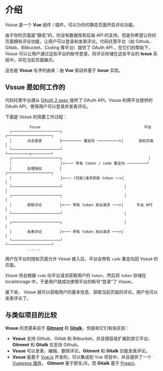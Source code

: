 # 介绍

Vssue 是一个 __Vue__ 组件 / 插件，可以为你的静态页面开启评论功能。

由于你的页面是“静态”的，你没有数据库和后端 API 的支持。但是你希望让你的页面拥有评论功能，让用户可以登录和发表评论。代码托管平台（如 Github、Gitlab、Bitbucket、Coding 等平台）提供了 OAuth API ，在它们的帮助下，Vssue 可以让用户通过这些平台的帐号登录，将评论存储在这些平台的 __Issue__ 系统中，并在当前页面展示。

这也是 __Vssue__ 名字的由来：由 __Vue__ 驱动并基于 __Issue__ 实现。

## Vssue 是如何工作的

代码托管平台遵从 [OAuth 2 spec](https://tools.ietf.org/html/rfc6749) 提供了 OAuth API。Vssue 利用平台提供的 OAuth API，使得用户可以登录并发表评论。

下面是 Vssue 的简要工作过程：

```
           Vssue                                               平台
  ┌──────────────────────┐                            ┌────────────────────┐
  │       点击登录        ├───────── 重定向 ──────────>│       授权页面      │
  └──────────────────────┘                            └──────────┬─────────┘
  ┌──────────────────────┐                                       │
  │                      │<──── 带有 token / code 重定向 ─────────┘
  │       处理授权        │                            ┌────────────────────┐
  │                      │<─── (可能)请求获取 token ──>│                    │
  └──────────────────────┘                            │                    │
  ┌──────────────────────┐                            │                    │
  │       获取评论        │<─── 带有 token 发出请求 ───>│      平台 API      │
  └──────────────────────┘                            │                    │
  ┌──────────────────────┐                            │                    │
  │       发表评论        │<─── 带有 token 发出请求 ───>│                    │
  └──────────────────────┘                            └────────────────────┘
          ......
```

用户在平台的授权页面允许 Vssue 接入后，平台会带有 `code` 重定向回 Vssue 的页面。

Vssue 将会根据 `code` 向平台请求获取用户的 `token`，然后将 `token` 存储在 localstorage 中，于是用户就成功使用平台的帐号“登录”了 Vssue。

接下来， Vssue 就可以获取用户的基本信息、获取当前页面的评论，用户也可以发表评论了。

## 与类似项目的比较

__Vssue__ 的灵感来自于 [__Gitment__](https://github.com/imsun/gitment) 和 [__Gitalk__](https://github.com/gitalk/gitalk)，但是和它们有些区别：

- __Vssue__ 支持 Github、Gitlab 和 Bitbucket，并且很容易扩展到其它平台。__Gitment__ 和 __Gitalk__ 仅支持 Github。
- __Vssue__ 可以发表、编辑、删除评论。__Gitment__ 和 __Gitalk__ 仅能发表评论。
- __Vssue__ 是基于 [Vue.js](https://vuejs.org) 开发的，可以集成到 Vue 项目中，并且提供了一个 [Vuepress 插件](./vuepress.md)。 __Gitment__ 基于原生JS，而 __Gitalk__ 基于 [Preact](https://github.com/developit/preact)。
